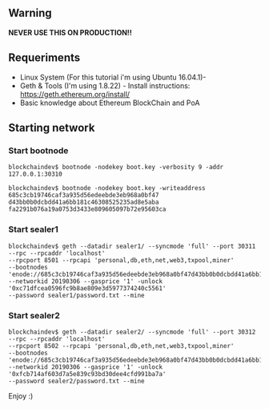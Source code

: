 ﻿## Warning
**NEVER USE THIS ON PRODUCTION!!**


## Requeriments

- Linux System (For this tutorial i'm using Ubuntu 16.04.1)-
- Geth & Tools (I'm using 1.8.22)  - Install instructions: https://geth.ethereum.org/install/ 
- Basic knowledge about Ethereum BlockChain and PoA



## Starting network

### Start bootnode

    blockchaindev$ bootnode -nodekey boot.key -verbosity 9 -addr 127.0.0.1:30310
    
    blockchaindev$ bootnode -nodekey boot.key -writeaddress 
    685c3cb19746caf3a935d56edeebde3eb968a0bf47
    d43bb0b0dcbdd41a6bb181c46308525235ad8e5aba
    fa2291b076a19a0753d3433e809605097b72e95603ca

### Start sealer1

    blockchaindev$ geth --datadir sealer1/ --syncmode 'full' --port 30311 --rpc --rpcaddr 'localhost' 
    --rpcport 8501 --rpcapi 'personal,db,eth,net,web3,txpool,miner' 
    --bootnodes 'enode://685c3cb19746caf3a935d56edeebde3eb968a0bf47d43bb0b0dcbdd41a6bb181c46308525235ad8e5abafa2291b076a19a0753d3433e809605097b72e95603ca@127.0.0.1:30310' 
    --networkid 20190306 --gasprice '1' -unlock '0xc71dfcea0596fc9b8ae809e3d5977374240c5561' 
    --password sealer1/password.txt --mine

### Start sealer2

    blockchaindev$ geth --datadir sealer2/ --syncmode 'full' --port 30312 --rpc --rpcaddr 'localhost' 
    --rpcport 8502 --rpcapi 'personal,db,eth,net,web3,txpool,miner' 
    --bootnodes 'enode://685c3cb19746caf3a935d56edeebde3eb968a0bf47d43bb0b0dcbdd41a6bb181c46308525235ad8e5abafa2291b076a19a0753d3433e809605097b72e95603ca@127.0.0.1:30310' 
    --networkid 20190306 --gasprice '1' -unlock '0xfcb714af603d7a5e839c93bd30dee4cfd991ba7a' 
    --password sealer2/password.txt --mine

Enjoy :)

